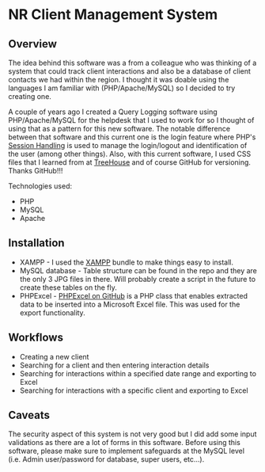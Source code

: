 NR Client Management System
=======

Overview
-----------
The idea behind this software was a from a colleague who was thinking of a system that could  track client interactions and also be a database of client contacts we had within the region. I thought it was doable using the languages I am familiar with (PHP/Apache/MySQL) so I decided to try creating one.

A couple of years ago I created a Query Logging software using PHP/Apache/MySQL for the helpdesk that I used to work for so I thought of using that as a pattern for this new software.  The notable difference between that software and this current one is the login feature where PHP's [Session Handling](http://www.php.net/manual/en/book.session.php) is used to manage the login/logout and identification of the user (among other things).  Also, with this current software, I used CSS files that I learned from at [TreeHouse](teamtreehouse.com) and of course GitHub for versioning.  Thanks GitHub!!!
 
Technologies used:
   * PHP
   * MySQL
   * Apache

Installation
-----------
   * XAMPP - I used the [XAMPP](https://www.apachefriends.org/index.html) bundle to make things easy to install.  
   * MySQL database - Table structure can be found in the repo and they are the only 3 JPG files in there.  Will probably create a script in the future to create these tables on the fly.
   * PHPExcel - [PHPExcel on GitHub](https://github.com/PHPOffice/PHPExcel) is a PHP class that enables extracted data to be inserted into a Microsoft Excel file.  This was used for the export functionality.

 
Workflows
-------------
   * Creating a new client
   * Searching for a client and then entering interaction details
   * Searching for interactions within a specified date range and exporting to Excel
   * Searching for interactions with a specific client and exporting to Excel

   
Caveats
-------------
The security aspect of this system is not very good but I did add some input validations as there are a lot of forms in this software.  Before using this software, please make sure to implement safeguards at the MySQL level (i.e. Admin user/password for database, super users, etc...).